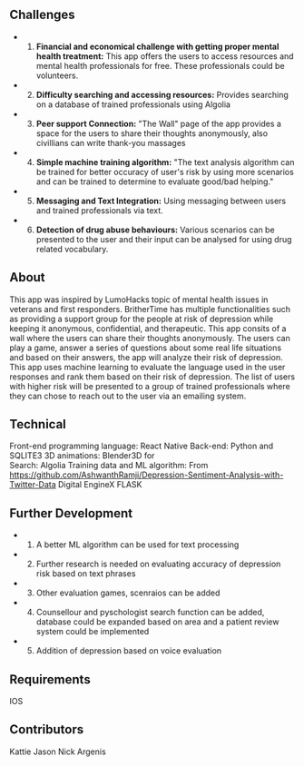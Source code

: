 ## Challenges
* 1. **Financial and economical challenge with getting proper mental health treatment:** This app offers the users to access resources and mental health professionals for free. These professionals could be volunteers. 
* 2. **Difficulty searching and accessing resources:** Provides searching on a database of trained professionals using Algolia 
* 3. **Peer support Connection:** "The Wall" page of the app provides a space for the users to share their thoughts anonymously, also civillians can write thank-you massages  
* 4. **Simple machine training algorithm:** "The text analysis algorithm can be trained for better occuracy of user's risk by using more scenarios and can be trained to determine to evaluate good/bad helping." 
* 5. **Messaging and Text Integration:** Using messaging between users and trained professionals via text. 
* 6. **Detection of drug abuse behaviours:** Various scenarios can be presented to the user and their input can be analysed for using drug related vocabulary. 



## About

This app was inspired by LumoHacks topic of mental health issues in veterans and first responders. 
BritherTime has multiple functionalities such as providing a 
support group for the people at risk of depression while
keeping it anonymous, confidential, and therapeutic. This app consits of a wall where the users can share their 
thoughts anonymously. The users can play a game, answer a series of questions about some real 
life situations and based on their answers, the app will analyze their risk of depression. This app uses 
machine learning to evaluate the language used in the user responses and rank them based on their risk of depression. 
The list of users with higher risk will be presented to a group of trained professionals where they 
can chose to reach out to the user via an emailing system.  


## Technical 
Front-end programming language: React Native 
Back-end: Python and SQLITE3
3D animations: Blender3D for  
Search: Algolia
Training data and ML algorithm: From https://github.com/AshwanthRamji/Depression-Sentiment-Analysis-with-Twitter-Data
Digital EngineX
FLASK 


## Further Development 
* 1. A better ML algorithm can be used for text processing 
* 2. Further research is needed on evaluating accuracy of depression risk based on text phrases
* 3. Other evaluation games, scenraios can be added 
* 4. Counsellour and pyschologist search function can be added, database could be expanded based on area and a patient review system could be implemented  
* 5. Addition of depression based on voice evaluation 

   

## Requirements 
IOS 





## Contributors
Kattie
Jason
Nick
Argenis








